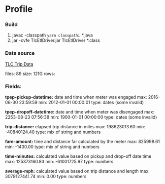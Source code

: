 # Profile

### Build

1. javac -classpath `yarn classpath`:. *.java
2. jar -cvfe TlcEtlDriver.jar TlcEtlDriver *.class

### Data source

[TLC Trip Data](http://www.nyc.gov/html/tlc/html/about/trip_record_data.shtml)

files: 89
size: 121G
rows:

### Fields:

__tpep-pickup-datetime:__ date and time when meter was engaged
  max: 2016-06-30 23:59:59
  min: 2012-01-01 00:00:01
  type: dates (some invalid)

__tpep-dropoff-datetime:__ date and time when meter was disengaged
  max: 2253-08-23 07:56:38
  min: 1900-01-01 00:00:00
  type: dates (some invalid)

__trip-distance:__ elapsed trip distance in miles
  max: 198623013.60
  min: -40840124.40
  type: mix of string and numbers

__fare-amount:__ time and distance far calculated by the meter
  max: 825998.61
  min: -1430.00
  type: mix of string and numbers

__time-minutes:__ calculated value based on pickup and drop-off date time
  max: 125373160.83
  min: -61001725.97
  type: numbers

__average-mph:__ calculated value based on trip distance and length
  max: 3079127441.74
  min: 0.00
  type: numbers